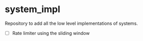 # system_impl
Repository to add all the low level implementations of systems.

 - [ ] Rate limiter using the sliding window
